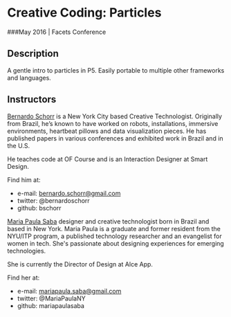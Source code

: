 # Creative Coding: Particles
###May 2016 | Facets Conference

## Description

A gentle intro to particles in P5. Easily portable to multiple other frameworks and languages.

## Instructors

[Bernardo Schorr](http://www.bernardoschorr.com/) is a New York City based Creative Technologist. Originally from Brazil, he’s known to have worked on robots, installations, immersive environments, heartbeat pillows and data visualization pieces. He has published papers in various conferences and exhibited work in Brazil and in the U.S.

He teaches code at OF Course and is an Interaction Designer at Smart Design.

Find him at:

- e-mail: bernardo.schorr@gmail.com
- twitter: @bernardoschorr
- github: bschorr

[Maria Paula Saba](http://www.mariapaulasaba.com/) designer and creative technologist born in Brazil and based in New York. Maria Paula is a graduate and former resident from the NYU/ITP program, a published technology researcher and an evangelist for women in tech. She's passionate about designing experiences for emerging technologies.

She is currently the Director of Design at Alce App.

Find her at:

- e-mail: mariapaula.saba@gmail.com
- twitter: @MariaPaulaNY
- github: mariapaulasaba